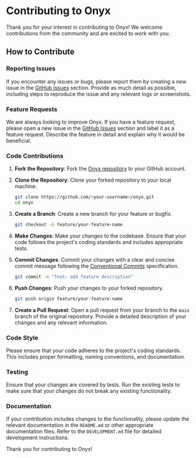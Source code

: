 # Contributing to Onyx

Thank you for your interest in contributing to Onyx! We welcome contributions from the community and are excited to work with you.

## How to Contribute

### Reporting Issues

If you encounter any issues or bugs, please report them by creating a new issue in the [GitHub Issues](https://github.com/onyx-hq/onyx/issues) section. Provide as much detail as possible, including steps to reproduce the issue and any relevant logs or screenshots.

### Feature Requests

We are always looking to improve Onyx. If you have a feature request, please open a new issue in the [GitHub Issues](https://github.com/onyx-hq/onyx/issues) section and label it as a feature request. Describe the feature in detail and explain why it would be beneficial.

### Code Contributions

1. **Fork the Repository**: Fork the [Onyx repository](https://github.com/onyx-hq/onyx) to your GitHub account.

2. **Clone the Repository**: Clone your forked repository to your local machine.

    ```bash
    git clone https://github.com/<your-username>/onyx.git
    cd onyx
    ```

3. **Create a Branch**: Create a new branch for your feature or bugfix.

    ```bash
    git checkout -b feature/your-feature-name
    ```

4. **Make Changes**: Make your changes to the codebase. Ensure that your code follows the project's coding standards and includes appropriate tests.

5. **Commit Changes**: Commit your changes with a clear and concise commit message following the [Conventional Commits](https://www.conventionalcommits.org/en/v1.0.0/) specification.

    ```bash
    git commit -m "feat: add feature description"
    ```

6. **Push Changes**: Push your changes to your forked repository.

    ```bash
    git push origin feature/your-feature-name
    ```

7. **Create a Pull Request**: Open a pull request from your branch to the `main` branch of the original repository. Provide a detailed description of your changes and any relevant information.

### Code Style

Please ensure that your code adheres to the project's coding standards. This includes proper formatting, naming conventions, and documentation.

### Testing

Ensure that your changes are covered by tests. Run the existing tests to make sure that your changes do not break any existing functionality.

### Documentation

If your contribution includes changes to the functionality, please update the relevant documentation in the `README.md` or other appropriate documentation files. Refer to the `DEVELOPMENT.md` file for detailed development instructions.

Thank you for contributing to Onyx!
